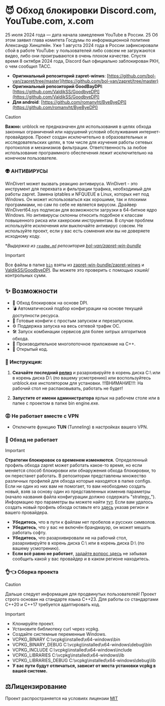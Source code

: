 # 😈 Обход блокировки Discord.com, YouTube.com, x.com

25 июля 2024 года — дата начала замедления YouTube в России. 25 Об этом заявил глава комитета Госдумы по информационной политике Александр Хинштейн. Уже 1 августа 2024 года в России зафиксировали сбой в работе YouTube: у пользователей либо совсем не загружаются видео, либо они проигрываются в очень плохом качестве. Спустя время 8 октября 2024 года, Discord был официально заблокирован РКН, о чем сообщил ТАСС.

- **Оригинальный репозиторий zapret-winws**: [https://github.com/bol-van/zapret/tree/master](https://github.com/bol-van/zapret/tree/master)
- **Оригинальный репозиторий GoodBayDPI**: [https://github.com/ValdikSS/GoodbyeDPI](https://github.com/ValdikSS/GoodbyeDPI)
- **Для android**: [https://github.com/romanvht/ByeByeDPI](https://github.com/romanvht/ByeByeDPI)

> [!CAUTION]
> **Важно:** unblock не предназначен для использования в целях обхода законных ограничений или нарушений условий обслуживания интернет-провайдеров. Проект создан исключительно в образовательных и исследовательских целях, в том числе для изучения работы сетевых протоколов и механизмов фильтрации. Ответственность за любое использование программного обеспечения лежит исключительно на конечном пользователе.
>
> ### 👽 АНТИВИРУСЫ
> WinDivert может вызвать реакцию антивируса.
> WinDivert - это инструмент для перехвата и фильтрации трафика, необходимый для работы zapret.
> Замена iptables и NFQUEUE в Linux, которых нет под Windows.
> Он может использоваться как хорошими, так и плохими программами, но сам по себе не является вирусом.
> Драйвер WinDivert64.sys подписан для возможности загрузки в 64-битное ядро Windows.
> Но антивирусы склонны относить подобное к классам повышенного риска или хакерским инструментам.
> В случае проблем используйте исключения или выключайте антивирус совсем.
> Не используйте проект, если у вас есть сомнения или вы не доверяете исходному коду.
>
> **Выдержка из [`readme.md`](https://github.com/bol-van/zapret-win-bundle/blob/master/readme.md#%D0%B0%D0%BD%D1%82%D0%B8%D0%B2%D0%B8%D1%80%D1%83%D1%81%D1%8B) репозитория [bol-van/zapret-win-bundle](https://github.com/bol-van/zapret-win-bundle)*

> [!IMPORTANT]
> Все файлы в папке [`bin`](./bin) взяты из [zapret-win-bundle/zapret-winws](https://github.com/bol-van/zapret-win-bundle/tree/master/zapret-winws) и [ValdikSS/GoodbyeDPI](https://github.com/ValdikSS/GoodbyeDPI?ysclid=mbb3gxj462759739136). Вы можете это проверить с помощью хэшей/контрольных сумм.

## ✨ Возможности

- 🚀 Обход блокировок на основе DPI.
- 💣 Автоматический подбор конфигурации на основе текущей доступности ресурса.
- 🔧 Готовые конфиги с простым запуском и перезапуском.
- ⚙️ Поддержка запуска на весь сетевой трафик ОС.
- 🛠 Запуск комбинации сервисов для более хитрых алгоритмов обхода.
- 👀 Производительное многопоточное приложение на С++.
- 📂 Открытый код.

### 📜 Инструкция:

1. **Скачайте последний [релиз](https://github.com/MagilaWEB/unblock-youtube-discord/releases)** и разархивируйте в корень диска C:\ или в корень диска D:\ (по вашему усмотрению) или воспользуйтесь unblock.exe инстолятором для установки. !!!ВНИМАНИЕ!!!: На рабочий стол не распаковывать, работать не будет!

2. **Запустите от имени администратора** ярлык на рабочем столе или в папке с проектом в папке bin engine.exe.

### 😡 Не работает вместе с VPN

- Отключите функцию **TUN** (Tunneling) в настройках вашего VPN.

### 🤬 Обход не работает

> [!IMPORTANT]
> **Стратегии блокировок со временем изменяются.**
> Определенный профиль обхода zapret может работать какое-то время, но если меняется способ блокировки или обнаружения обхода блокировки, то он перестанет работать.
> В репозитории представлены множество различных профилей для обхода которые находятся в папке configs. Если ни один из них вам не помогает, то вам необходимо создать новый, взяв за основу один из представленных изменив параметры (начало названия файла конфигурации должно содержать "strategy_").
> Информацию про параметры вы можете найти [тут](https://github.com/bol-van/zapret/blob/master/docs/readme.md#nfqws).
> Если вам удалось создать новый профиль обхода оставьте его [здесь](https://github.com/MagilaWEB/unblock-youtube-discord/discussions/categories/%D0%BA%D0%BE%D0%BD%D1%84%D0%B8%D0%B3%D1%83%D1%80%D0%B0%D1%86%D0%B8%D0%B8) указав регион и вашего провайдера.

- **Убедитесь**, что в пути к файлам нет пробелов и русских символов.
- **Убедитесь**, что у вас не включён брандмауэр, он может мешать работать софту.
- **Убедитесь**, что разархивировали не на рабочий стол, разархивируйте в корень диска C:\ или в корень диска D:\ (по вашему усмотрению).
- **Если всё равно не работает**, [задайте вопрос здесь](https://github.com/MagilaWEB/unblock-youtube-discord/discussions/categories/%D1%80%D0%B5%D1%88%D0%B0%D0%B5%D0%BC-%D0%BF%D1%80%D0%BE%D0%B1%D0%BB%D0%B5%D0%BC%D1%8B) не забывая сообщить какой у вас провайдер и в каком регионе находитесь.

### 👌👈 Сборка проекта
> [!CAUTION]
> Дальше следует информация для продвинутых пользователей!
> Проект строго основан на стандарте языка С++23.
> Для работы со стандартами С++20 и С++17 требуется адаптировать код.

> [!IMPORTANT]
> - Клонируйте проект.
> - Установите библиотеку curl через vcpkg.
> - Создайте системные переменные Windows.
> - VCPKG_BINARY С:\vcpkg\installed\x64-windows\bin
> - VCPKG_BINARY_DEBUG С:\vcpkg\installed\x64-windows\debug\bin
> - VCPKG_INCLUDE С:\vcpkg\installed\x64-windows\include
> - VCPKG_LIBRARIES С:\vcpkg\installed\x64-windows\lib
> - VCPKG_LIBRARIES_DEBUG C:\vcpkg\installed\x64-windows\debug\lib
> - **У вас пути будут отличаться, зависит от места установки vcpkg в вашей системе.**

## ⚖️Лицензирование

Проект распространяется на условиях лицензии [MIT](https://github.com/MagilaWEB/unblock-youtube-discord/LICENSE.txt)
